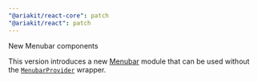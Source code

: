 ```yaml
---
"@ariakit/react-core": patch
"@ariakit/react": patch
---
```


New Menubar components

This version introduces a new [Menubar](https://ariakit.org/components/menubar) module that can be used without the [`MenubarProvider`](https://ariakit.org/reference/menubar-provider) wrapper.
